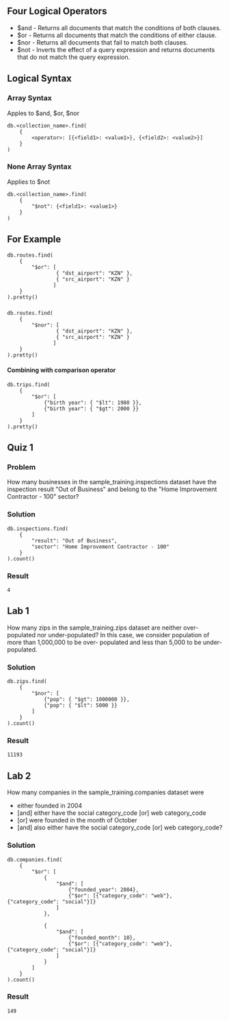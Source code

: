 ## Four Logical Operators

* $and - Returns all documents that match the conditions of both clauses.
* $or - Returns all documents that match the conditions of either clause.
* $nor - Returns all documents that fail to match both clauses.
* $not - Inverts the effect of a query expression and returns documents that do not match the query expression.

## Logical Syntax

### Array Syntax 
Apples to $and, $or, $nor

    db.<collection_name>.find(
        {
            <operator>: [{<field1>: <value1>}, {<field2>: <value2>}]
        }
    )

### None Array Syntax
Applies to $not

    db.<collection_name>.find(
        {
            "$not": {<field1>: <value1>}
        }
    )

## For Example

    db.routes.find(
        {
            "$or": [
                    { "dst_airport": "KZN" },
                    { "src_airport": "KZN" }
                   ]
        }
    ).pretty()

###
    db.routes.find(
        {
            "$nor": [
                    { "dst_airport": "KZN" },
                    { "src_airport": "KZN" }
                   ]
        }
    ).pretty()

#### Combining with comparison operator
    db.trips.find(
        {
            "$or": [
                {"birth year": { "$lt": 1980 }},
                {"birth year": { "$gt": 2000 }}
            ]
        }
    ).pretty()

## Quiz 1
### Problem
How many businesses in the sample_training.inspections dataset have the inspection result "Out of Business" and belong to the "Home Improvement Contractor - 100" sector?

### Solution
    db.inspections.find(
        {
            "result": "Out of Business",
            "sector": "Home Improvement Contractor - 100"
        }
    ).count()

### Result
    4

## Lab 1

How many zips in the sample_training.zips dataset are neither over-populated nor under-populated?
In this case, we consider population of more than 1,000,000 to be over- populated and less than 5,000 to be under-populated.

### Solution

    db.zips.find(
        {
            "$nor": [
                {"pop": { "$gt": 1000000 }},
                {"pop": { "$lt": 5000 }}
            ]
        }
    ).count()
    
### Result
    11193

## Lab 2

How many companies in the sample_training.companies dataset were

* either founded in 2004
* [and] either have the social category_code [or] web category_code 
* [or] were founded in the month of October
* [and] also either have the social category_code [or] web category_code?

### Solution
    db.companies.find(
        {
            "$or": [
                {
                    "$and": [
                        {"founded_year": 2004},
                        {"$or": [{"category_code": "web"}, {"category_code": "social"}]}
                    ]
                },

                {
                    "$and": [
                        {"founded_month": 10},
                        {"$or": [{"category_code": "web"}, {"category_code": "social"}]}
                    ]
                }
            ]
        }
    ).count()

### Result
    149